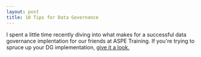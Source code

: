 ```yaml
---
layout: post
title: 10 Tips for Data Governance
---
```


I spent a little time recently diving into what makes for a successful data governance
implentation for our friends at ASPE Training. If you're trying to spruce up
your DG implementation, [give it a look.](https://aspetraining.com/resources/blog/10-tips-will-lead-to-a-successful-data-governance-implementation)
